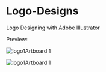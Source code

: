 # Logo-Designs
Logo Designing with Adobe Illustrator
 
 Preview: 
 
 ![logo1Artboard 1](https://user-images.githubusercontent.com/50953026/125752306-0823ca30-6b00-4e31-a729-95df9c7e912c.png)


![logo1Artboard 1](https://user-images.githubusercontent.com/50953026/125752412-7f3ab390-362d-4708-af13-b936656d783c.png)

 
